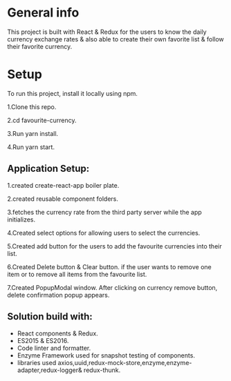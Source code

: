
# General info
This project is built with React & Redux for the users to know the daily currency exchange rates & also able to create their own favorite list & follow their favorite currency.


# Setup
To run this project, install it locally using npm.

1.Clone this repo.

2.cd favourite-currency.

3.Run yarn install.

4.Run yarn start.

## Application Setup:

1.created create-react-app boiler plate.

2.created reusable component folders.

3.fetches the currency rate from the third party server while the app initializes.

4.Created select options for allowing users to select the currencies.

5.Created add button for the users to add the favourite currencies into their list.

6.Created Delete button & Clear button. if the user wants to remove one item or to remove all items from the favourite list.

7.Created PopupModal window. After clicking on currency remove button, delete confirmation popup appears.

## Solution build with:
* React components & Redux.
* ES2015 & ES2016.
* Code linter and formatter.
* Enzyme Framework used for snapshot testing of components.
* libraries used axios,uuid,redux-mock-store,enzyme,enzyme-adapter,redux-logger& redux-thunk.

